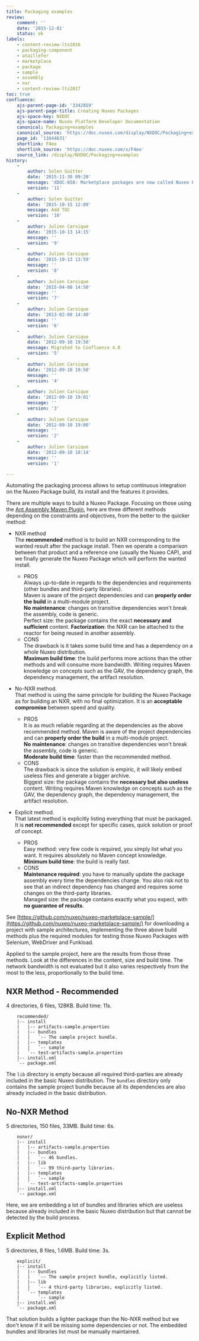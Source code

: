 ```yaml
---
title: Packaging examples
review:
    comment: ''
    date: '2015-12-01'
    status: ok
labels:
    - content-review-lts2016
    - packaging-component
    - ataillefer
    - marketplace
    - package
    - sample
    - assembly
    - nxr
    - content-review-lts2017
toc: true
confluence:
    ajs-parent-page-id: '3342859'
    ajs-parent-page-title: Creating Nuxeo Packages
    ajs-space-key: NXDOC
    ajs-space-name: Nuxeo Platform Developer Documentation
    canonical: Packaging+examples
    canonical_source: 'https://doc.nuxeo.com/display/NXDOC/Packaging+examples'
    page_id: '11044631'
    shortlink: F4eo
    shortlink_source: 'https://doc.nuxeo.com/x/F4eo'
    source_link: /display/NXDOC/Packaging+examples
history:
    -
        author: Solen Guitter
        date: '2015-11-30 09:20'
        message: 'XDOC-658: Marketplace packages are now called Nuxeo Package'
        version: '11'
    -
        author: Solen Guitter
        date: '2015-10-15 12:09'
        message: Add TOC
        version: '10'
    -
        author: Julien Carsique
        date: '2015-10-13 14:15'
        message: ''
        version: '9'
    -
        author: Julien Carsique
        date: '2015-10-13 13:59'
        message: ''
        version: '8'
    -
        author: Julien Carsique
        date: '2015-04-08 14:50'
        message: ''
        version: '7'
    -
        author: Julien Carsique
        date: '2013-02-08 14:40'
        message: ''
        version: '6'
    -
        author: Julien Carsique
        date: '2012-09-10 19:50'
        message: Migrated to Confluence 4.0
        version: '5'
    -
        author: Julien Carsique
        date: '2012-09-10 19:50'
        message: ''
        version: '4'
    -
        author: Julien Carsique
        date: '2012-09-10 19:01'
        message: ''
        version: '3'
    -
        author: Julien Carsique
        date: '2012-09-10 19:00'
        message: ''
        version: '2'
    -
        author: Julien Carsique
        date: '2012-09-10 18:14'
        message: ''
        version: '1'

---
```

Automating the packaging process allows to setup continuous integration on the Nuxeo Package build, its install and the features it provides.

There are multiple ways to build a Nuxeo Package. Focusing on those using the [Ant Assembly Maven Plugin](https://github.com/nuxeo/ant-assembly-maven-plugin), here are three different methods depending on the constraints and objectives, from the better to the quicker method:

*   NXR method<br/>
    The **recommended** method is to build an NXR corresponding to the wanted result after the package install. Then we operate a comparison between that product and a reference one (usually the Nuxeo CAP), and we finally generate the Nuxeo Package which will perform the wanted install.

    *   PROS<br/>
        Always up-to-date in regards to the dependencies and requirements (other bundles and third-party libraries).<br/>
        Maven is aware of the project dependencies and can **properly order the build** in a multi-module project.<br/>
        **No maintenance**: changes on transitive dependencies won't break the assembly, code is generic.<br/>
        Perfect size: the package contains the exact **necessary and sufficient** content.
        **Factorization**: the NXR can be attached to the reactor for being reused in another assembly.
    *   CONS<br/>
        The drawback is it takes some build time and has a dependency on a whole Nuxeo distribution.<br/>
        **Maximum build time**: the build performs more actions than the other methods and will consume more bandwidth.
        Writing requires Maven knowledge on concepts such as the GAV, the dependency graph, the dependency management, the artifact resolution.
*   No-NXR method.<br/>
    That method is using the same principle for building the Nuxeo Package as for building an NXR, with no final optimization. It is an **acceptable compromise** between speed and quality.

    *   PROS<br/>
        It is as much reliable regarding at the dependencies as the above recommended method.
        Maven is aware of the project dependencies and can **properly order the build** in a multi-module project.<br/>
        **No maintenance**: changes on transitive dependencies won't break the assembly, code is generic.<br/>
        **Moderate build time**: faster than the recommended method.
    *   CONS<br/>
        The drawback is since the solution is empiric, it will likely embed useless files and generate a bigger archive.<br/>
        Biggest size: the package contains the **necessary but also useless** content.
        Writing requires Maven knowledge on concepts such as the GAV, the dependency graph, the dependency management, the artifact resolution.
*   Explicit method.<br/>
    That latest method is explicitly listing everything that must be packaged. It is **not recommended** except for specific cases, quick solution or proof of concept.

    *   PROS<br/>
        Easy method: very few code is required, you simply list what you want. It requires absolutely no Maven concept knowledge.<br/>
        **Minimum build time**: the build is really fast.
    *   CONS<br/>
        **Maintenance required**: you have to manually update the package assembly every time the dependencies change.
        You also risk not to see that an indirect dependency has changed and requires some changes on the third-party libraries.<br/>
        Managed size: the package contains exactly what you expect, with **no guarantee of results**.

See [https://github.com/nuxeo/nuxeo-marketplace-sample/](https://github.com/nuxeo/nuxeo-marketplace-sample/) for downloading a project with sample architectures, implementing the three above build methods plus the required modules for testing those Nuxeo Packages with Selenium, WebDriver and Funkload.

Applied to the sample project, here are the results from those three methods. Look at the differences in the content, size and build time. The network bandwidth is not evaluated but it also varies respectively from the most to the less, proportionally to the build time.

## NXR Method - Recommended

4 directories, 6 files, 128KB. Build time: 11s.

```
    recommended/
    |-- install
    |   |-- artifacts-sample.properties
    |   |-- bundles
    |   |   `-- The sample project bundle.
    |   |-- templates
    |   |   `-- sample
    |   `-- test-artifacts-sample.properties
    |-- install.xml
    `-- package.xml
```

The `lib`&nbsp;directory is empty because all required third-parties are already included in the basic Nuxeo distribution. The `bundles` directory only contains the sample project bundle because all its dependencies are also already included in the basic distribution.

## No-NXR Method

5 directories, 150 files, 33MB. Build time: 6s.

```
    nonxr/
    |-- install
    |   |-- artifacts-sample.properties
    |   |-- bundles
    |   |   `-- 46 bundles.
    |   |-- lib
    |   |   `-- 99 third-party libraries.
    |   |-- templates
    |   |   `-- sample
    |   `-- test-artifacts-sample.properties
    |-- install.xml
    `-- package.xml
```

Here, we are embedding a lot of bundles and libraries which are useless because already included in the basic Nuxeo distribution but that cannot be detected by the build process.

## Explicit Method

5 directories, 8 files, 1.6MB. Build time: 3s.

```
    explicit/
    |-- install
    |   |-- bundles
    |   |   `-- The sample project bundle, explicitly listed.
    |   |-- lib
    |   |   `-- 4 third-party libraries, explicitly listed.
    |   `-- templates
    |       `-- sample
    |-- install.xml
    `-- package.xml
```

That solution builds a lighter package than the No-NXR method but we don't know if it will be missing some dependencies or not. The embedded bundles and libraries list must be manually maintained.
